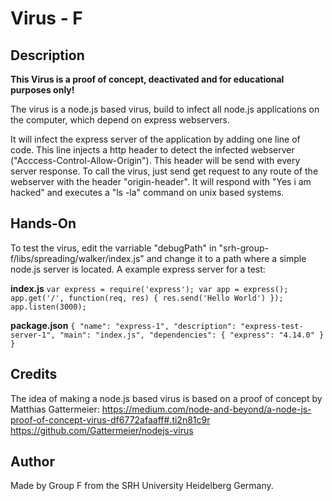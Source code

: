 # Virus - F                                       

## Description
 
**This Virus is a proof of concept, deactivated and for educational purposes only!**

The virus is a node.js based virus, build to infect all node.js applications on the computer, which depend on express webservers.

It will infect the express server of the application by adding one line of code. This line injects a http header to detect the infected webserver ("Acccess-Control-Allow-Origin"). This header will be send with every server response.
To call the virus, just send get request to any route of the webserver with the header "origin-header". It will respond with "Yes i am hacked" and executes a "ls -la" command on unix based systems.

## Hands-On
To test the virus, edit the varriable "debugPath" in "srh-group-f/libs/spreading/walker/index.js" and change it to a path where a simple node.js server is located.
A example express server for a test:

**index.js**
`var express = require('express'); var app = express(); app.get('/', function(req, res) { res.send('Hello World') }); app.listen(3000);`

**package.json**
`{
  "name": "express-1",
  "description": "express-test-server-1",
  "main": "index.js",
  "dependencies": {
    "express": "4.14.0"
  }
}`


## Credits
The idea of making a node.js based virus is based on a proof of concept by Matthias Gattermeier:
https://medium.com/node-and-beyond/a-node-js-proof-of-concept-virus-df6772afaaff#.ti2n81c9r
https://github.com/Gattermeier/nodejs-virus

## Author
Made by Group F from the SRH University Heidelberg Germany.
